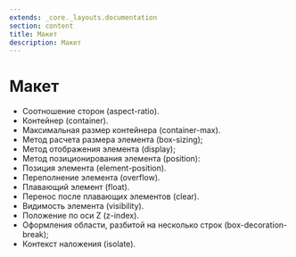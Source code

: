 ```yaml
---
extends: _core._layouts.documentation
section: content
title: Макет
description: Макет
---
```


# Макет

* Соотношение сторон (aspect-ratio).
* Контейнер (container).
* Максимальная размер контейнера (container-max).
* Метод расчета размера элемента (box-sizing);
* Метод отображения элемента (display);
* Метод позиционирования элемента (position):
* Позиция элемента (element-position).
* Переполнение элемента (overflow).
* Плавающий элемент (float).
* Перенос после плавающих элементов (clear).
* Видимость элемента (visibility).
* Положение по оси Z (z-index).
* Оформления области, разбитой на несколько строк (box-decoration-break);
* Контекст наложения (isolate).
